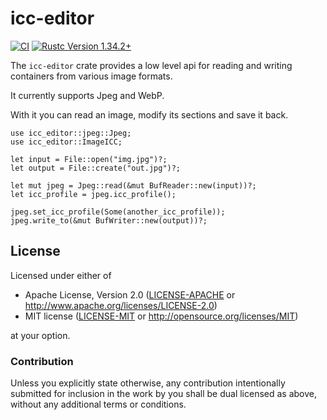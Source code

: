 # icc-editor

[![CI](https://github.com/paolobarbolini/icc-editor/workflows/CI/badge.svg)](https://github.com/paolobarbolini/icc-editor/actions?query=workflow%3ACI)
[![Rustc Version 1.34.2+](https://img.shields.io/badge/rustc-1.34.2+-lightgray.svg)](https://blog.rust-lang.org/2019/04/11/Rust-1.34.0.html)

The `icc-editor` crate provides a low level api for reading and
writing containers from various image formats.

It currently supports Jpeg and WebP.

With it you can read an image, modify its sections and save it
back.

```rust,ignore
use icc_editor::jpeg::Jpeg;
use icc_editor::ImageICC;

let input = File::open("img.jpg")?;
let output = File::create("out.jpg")?;

let mut jpeg = Jpeg::read(&mut BufReader::new(input))?;
let icc_profile = jpeg.icc_profile();

jpeg.set_icc_profile(Some(another_icc_profile));
jpeg.write_to(&mut BufWriter::new(output))?;
```

## License

Licensed under either of
 * Apache License, Version 2.0 ([LICENSE-APACHE](LICENSE-APACHE) or http://www.apache.org/licenses/LICENSE-2.0)
 * MIT license ([LICENSE-MIT](LICENSE-MIT) or http://opensource.org/licenses/MIT)

at your option.

### Contribution

Unless you explicitly state otherwise, any contribution intentionally submitted
for inclusion in the work by you shall be dual licensed as above, without any
additional terms or conditions.
